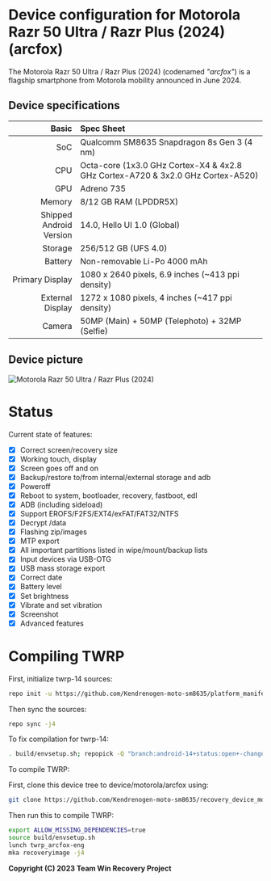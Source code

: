 Device configuration for Motorola Razr 50 Ultra / Razr Plus (2024) (arcfox)
=========================================

The Motorola Razr 50 Ultra / Razr Plus (2024) (codenamed _"arcfox"_) is a flagship smartphone from Motorola mobility announced in June 2024.

## Device specifications

Basic   | Spec Sheet
-------:|:-------------------------
SoC     | Qualcomm SM8635 Snapdragon 8s Gen 3 (4 nm)
CPU     | Octa-core (1x3.0 GHz Cortex-X4 & 4x2.8 GHz Cortex-A720 & 3x2.0 GHz Cortex-A520)
GPU     | Adreno 735
Memory  | 8/12 GB RAM (LPDDR5X)
Shipped Android Version | 14.0, Hello UI 1.0 (Global)
Storage | 256/512 GB (UFS 4.0)
Battery | Non-removable Li-Po 4000 mAh
Primary Display | 1080 x 2640 pixels, 6.9 inches (~413 ppi density)
External Display | 1272 x 1080 pixels, 4 inches (~417 ppi density)
Camera  | 50MP (Main) + 50MP (Telephoto) + 32MP (Selfie)

## Device picture
![Motorola Razr 50 Ultra / Razr Plus (2024)](https://i.imgur.com/ln7owct.jpeg)

# Status
Current state of features:
- [x] Correct screen/recovery size
- [x] Working touch, display
- [x] Screen goes off and on
- [x] Backup/restore to/from internal/external storage and adb
- [x] Poweroff
- [x] Reboot to system, bootloader, recovery, fastboot, edl
- [x] ADB (including sideload)
- [x] Support EROFS/F2FS/EXT4/exFAT/FAT32/NTFS
- [x] Decrypt /data
- [x] Flashing zip/images
- [x] MTP export
- [x] All important partitions listed in wipe/mount/backup lists
- [x] Input devices via USB-OTG
- [x] USB mass storage export
- [x] Correct date
- [x] Battery level
- [x] Set brightness
- [x] Vibrate and set vibration
- [x] Screenshot
- [x] Advanced features

# Compiling TWRP

First, initialize twrp-14 sources:
```bash
repo init -u https://github.com/Kendrenogen-moto-sm8635/platform_manifest_twrp_aosp.git -b twrp-14
```

Then sync the sources:
```bash
repo sync -j4
```

To fix compilation for twrp-14:
```bash
. build/envsetup.sh; repopick -Q "branch:android-14+status:open+-change:7371+-change:7543+-change:7553+-change:7671+-change:7717+-change:7718"
```

To compile TWRP:

First, clone this device tree to device/motorola/arcfox using:
```bash
git clone https://github.com/Kendrenogen-moto-sm8635/recovery_device_motorola_arcfox.git -b twrp-14 device/motorola/arcfox
```

Then run this to compile TWRP:

```bash
export ALLOW_MISSING_DEPENDENCIES=true
source build/envsetup.sh
lunch twrp_arcfox-eng
mka recoveryimage -j4
```

**Copyright (C) 2023 Team Win Recovery Project**
